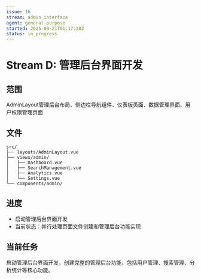 ```yaml
---
issue: 16
stream: admin_interface
agent: general-purpose
started: 2025-09-21T01:17:30Z
status: in_progress
---
```


# Stream D: 管理后台界面开发

## 范围
AdminLayout管理后台布局、侧边栏导航组件、仪表板页面、数据管理界面、用户权限管理页面

## 文件
```
src/
├── layouts/AdminLayout.vue
├── views/admin/
│   ├── Dashboard.vue
│   ├── SearchManagement.vue
│   ├── Analytics.vue
│   └── Settings.vue
└── components/admin/
```

## 进度
- 启动管理后台界面开发
- 当前状态：并行处理页面文件创建和管理后台功能实现

## 当前任务
启动管理后台界面开发，创建完整的管理后台功能，包括用户管理、搜索管理、分析统计等核心功能。